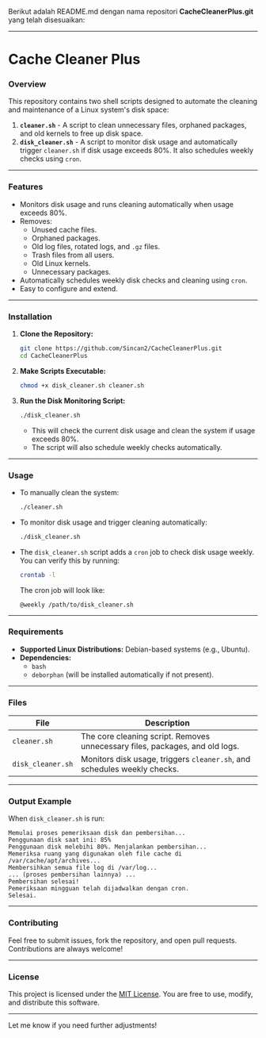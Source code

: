 Berikut adalah README.md dengan nama repositori **CacheCleanerPlus.git** yang telah disesuaikan:

---

# Cache Cleaner Plus

### **Overview**
This repository contains two shell scripts designed to automate the cleaning and maintenance of a Linux system's disk space:
1. **`cleaner.sh`** - A script to clean unnecessary files, orphaned packages, and old kernels to free up disk space.
2. **`disk_cleaner.sh`** - A script to monitor disk usage and automatically trigger `cleaner.sh` if disk usage exceeds 80%. It also schedules weekly checks using `cron`.

---

### **Features**
- Monitors disk usage and runs cleaning automatically when usage exceeds 80%.
- Removes:
  - Unused cache files.
  - Orphaned packages.
  - Old log files, rotated logs, and `.gz` files.
  - Trash files from all users.
  - Old Linux kernels.
  - Unnecessary packages.
- Automatically schedules weekly disk checks and cleaning using `cron`.
- Easy to configure and extend.

---

### **Installation**
1. **Clone the Repository:**
   ```bash
   git clone https://github.com/Sincan2/CacheCleanerPlus.git
   cd CacheCleanerPlus
   ```

2. **Make Scripts Executable:**
   ```bash
   chmod +x disk_cleaner.sh cleaner.sh
   ```

3. **Run the Disk Monitoring Script:**
   ```bash
   ./disk_cleaner.sh
   ```
   - This will check the current disk usage and clean the system if usage exceeds 80%.
   - The script will also schedule weekly checks automatically.

---

### **Usage**
- To manually clean the system:
  ```bash
  ./cleaner.sh
  ```
- To monitor disk usage and trigger cleaning automatically:
  ```bash
  ./disk_cleaner.sh
  ```
- The `disk_cleaner.sh` script adds a `cron` job to check disk usage weekly. You can verify this by running:
  ```bash
  crontab -l
  ```
  The cron job will look like:
  ```
  @weekly /path/to/disk_cleaner.sh
  ```

---

### **Requirements**
- **Supported Linux Distributions:** Debian-based systems (e.g., Ubuntu).
- **Dependencies:**
  - `bash`
  - `deborphan` (will be installed automatically if not present).

---

### **Files**
| File              | Description                                                                 |
|-------------------|-----------------------------------------------------------------------------|
| `cleaner.sh`      | The core cleaning script. Removes unnecessary files, packages, and old logs. |
| `disk_cleaner.sh` | Monitors disk usage, triggers `cleaner.sh`, and schedules weekly checks.     |

---

### **Output Example**
When `disk_cleaner.sh` is run:
```plaintext
Memulai proses pemeriksaan disk dan pembersihan...
Penggunaan disk saat ini: 85%
Penggunaan disk melebihi 80%. Menjalankan pembersihan...
Memeriksa ruang yang digunakan oleh file cache di /var/cache/apt/archives...
Membersihkan semua file log di /var/log...
... (proses pembersihan lainnya) ...
Pembersihan selesai!
Pemeriksaan mingguan telah dijadwalkan dengan cron.
Selesai.
```

---

### **Contributing**
Feel free to submit issues, fork the repository, and open pull requests. Contributions are always welcome!

---

### **License**
This project is licensed under the [MIT License](LICENSE). You are free to use, modify, and distribute this software.

---

Let me know if you need further adjustments!
